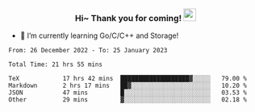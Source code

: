 <h3 align="center">
    Hi~ Thank you for coming!
    <img src="https://media.giphy.com/media/hvRJCLFzcasrR4ia7z/giphy.gif" width="25px">
</h3>

<!--
**pineapple-man/pineapple-man** is a ✨ _special_ ✨ repository because its `README.md` (this file) appears on your GitHub profile.

Here are some ideas to get you started:
- 🔭 I’m currently working on ...
- 🤔 I’m looking for help with ...
- 💬 Ask me about ...
- 📫 How to reach me: ...
- 😄 Pronouns: ...
- ⚡ Fun fact: 
- 👯 I’m looking to collaborate on kubernetes
-->
- 🌱 I’m currently learning Go/C/C++ and Storage!

<!--START_SECTION:waka-->

```text
From: 26 December 2022 - To: 25 January 2023

Total Time: 21 hrs 55 mins

TeX            17 hrs 42 mins  ███████████████████▓░░░░░   79.00 %
Markdown       2 hrs 17 mins   ██▓░░░░░░░░░░░░░░░░░░░░░░   10.20 %
JSON           47 mins         █░░░░░░░░░░░░░░░░░░░░░░░░   03.53 %
Other          29 mins         ▓░░░░░░░░░░░░░░░░░░░░░░░░   02.18 %
```

<!--END_SECTION:waka-->
